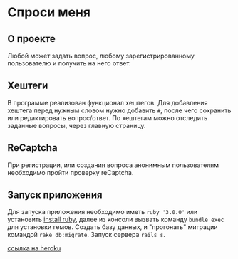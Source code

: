 
# Спроси меня

## О проекте
Любой может задать вопрос, любому зарегистрированному пользователю и получить на него ответ.

## Хештеги
В программе реализован функционал хештегов. Для добавления хештега перед нужным словом нужно добавить ```#```, после чего сохранить или редактировать вопрос/ответ. По хештегам можно отследить заданные вопросы, через главную страницу.

## ReCaptcha
При регистрации, или создания вопроса анонимным пользователям необходимо пройти проверку reCaptcha.

## Запуск приложения
Для запуска приложения необходимо иметь ```ruby '3.0.0'``` или установить [install ruby](https://www.ruby-lang.org/ru/documentation/installation/), далее из консоли вызвать команду ```bundle exec``` для установки гемов. Создать базу данных, и "прогонать" миграции командой ```rake db:migrate```. Запуск сервера ```rails s```.

[ссылка на heroku](https://mymegaask.herokuapp.com/)
